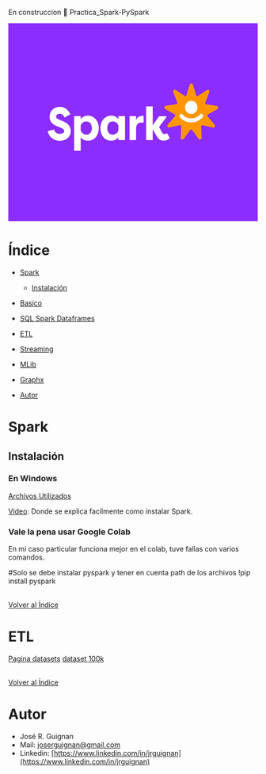 En construccion 🚧 Practica_Spark-PySpark

<p align="center">
<img src="images/banner_spark_gif.gif"  height=400>
</p>

# Índice

* [Spark](#Spark)
  * [Instalación](#Instalación)
* [Basico](#Basico)
* [SQL Spark Dataframes](#Basico)
* [ETL](#ETL)
* [Streaming](#Streaming)
* [MLib](#Mlib)
* [Graphx](#Graphx)

* [Autor](#Autor)

# Spark

## Instalación

### En Windows

[Archivos Utilizados](https://drive.google.com/drive/folders/1mQT4Enp2EZFdsMDQxfYQX6WAnv9ogV1m?usp=sharing)

[Video](https://www.youtube.com/watch?v=8i4bq-MfN-0&list=PLr6cKjxlq43XVn33_6JQdrpI2txw0SKq8): Donde se explica facilmente como instalar Spark.

### Vale la pena usar Google Colab

En mi caso particular funciona mejor en el colab, tuve fallas con varios comandos.

#Solo se debe instalar pyspark y tener en cuenta path de los archivos
!pip install pyspark

<br>[Volver al Índice](#Índice)

# ETL
[Pagina datasets](https://grouplens.org/)
[dataset 100k](https://drive.google.com/drive/folders/1KHNGQ_2DfsuYZfD0dBJR91jxhMmgdHe6?usp=sharing)




<br>[Volver al Índice](#Índice)

# Autor

- José R. Guignan
- Mail: joserguignan@gmail.com
- Linkedin: [https://www.linkedin.com/in/jrguignan](https://www.linkedin.com/in/jrguignan)
